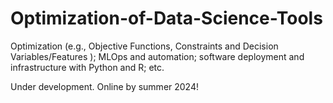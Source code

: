 # Optimization-of-Data-Science-Tools
Optimization (e.g., Objective Functions, Constraints and Decision Variables/Features ); MLOps and automation; software deployment and infrastructure with Python and R; etc.

Under development. Online by summer 2024!

